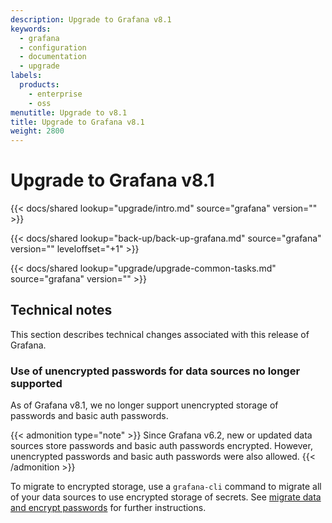```yaml
---
description: Upgrade to Grafana v8.1
keywords:
  - grafana
  - configuration
  - documentation
  - upgrade
labels:
  products:
    - enterprise
    - oss
menutitle: Upgrade to v8.1
title: Upgrade to Grafana v8.1
weight: 2800
---
```


# Upgrade to Grafana v8.1

{{< docs/shared lookup="upgrade/intro.md" source="grafana" version="<GRAFANA VERSION>" >}}

{{< docs/shared lookup="back-up/back-up-grafana.md" source="grafana" version="<GRAFANA VERSION>" leveloffset="+1" >}}

{{< docs/shared lookup="upgrade/upgrade-common-tasks.md" source="grafana" version="<GRAFANA VERSION>" >}}

## Technical notes

This section describes technical changes associated with this release of Grafana.

### Use of unencrypted passwords for data sources no longer supported

As of Grafana v8.1, we no longer support unencrypted storage of passwords and basic auth passwords.

{{< admonition type="note" >}}
Since Grafana v6.2, new or updated data sources store passwords and basic auth passwords encrypted. However, unencrypted passwords and basic auth passwords were also allowed.
{{< /admonition >}}

To migrate to encrypted storage, use a `grafana-cli` command to migrate all of your data sources to use encrypted storage of secrets. See [migrate data and encrypt passwords](../../cli/#migrate-data-and-encrypt-passwords) for further instructions.
